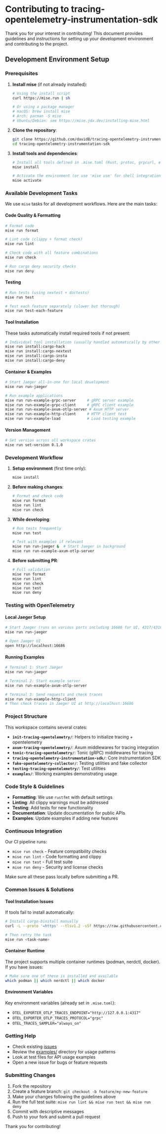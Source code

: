 # Contributing to tracing-opentelemetry-instrumentation-sdk

Thank you for your interest in contributing! This document provides guidelines and instructions for setting up your development environment and contributing to the project.

## Development Environment Setup

### Prerequisites

1. **Install mise** (if not already installed):

   ```bash
   # Using the install script
   curl https://mise.run | sh

   # Or using a package manager
   # macOS: brew install mise
   # Arch: pacman -S mise
   # Ubuntu/Debian: see https://mise.jdx.dev/installing-mise.html
   ```

2. **Clone the repository**:

   ```bash
   git clone https://github.com/davidB/tracing-opentelemetry-instrumentation-sdk.git
   cd tracing-opentelemetry-instrumentation-sdk
   ```

3. **Install tools and dependencies**:

   ```bash
   # Install all tools defined in .mise.toml (Rust, protoc, grpcurl, etc.)
   mise install

   # Activate the environment (or use 'mise use' for shell integration)
   mise activate
   ```

### Available Development Tasks

We use `mise` tasks for all development workflows. Here are the main tasks:

#### Code Quality & Formatting

```bash
# Format code
mise run format

# Lint code (clippy + format check)
mise run lint

# Check code with all feature combinations
mise run check

# Run cargo deny security checks
mise run deny
```

#### Testing

```bash
# Run tests (using nextest + doctests)
mise run test

# Test each feature separately (slower but thorough)
mise run test-each-feature
```

#### Tool Installation

These tasks automatically install required tools if not present:

```bash
# Individual tool installation (usually handled automatically by other tasks)
mise run install:cargo-hack
mise run install:cargo-nextest
mise run install:cargo-insta
mise run install:cargo-deny
```

#### Container & Examples

```bash
# Start Jaeger all-in-one for local development
mise run run-jaeger

# Run example applications
mise run run-example-grpc-server     # gRPC server example
mise run run-example-grpc-client     # gRPC client example
mise run run-example-axum-otlp-server # Axum HTTP server
mise run run-example-http-client     # HTTP client test
mise run run-example-load            # Load testing example
```

#### Version Management

```bash
# Set version across all workspace crates
mise run set-version 0.1.0
```

### Development Workflow

1. **Setup environment** (first time only):

   ```bash
   mise install
   ```

2. **Before making changes**:

   ```bash
   # Format and check code
   mise run format
   mise run lint
   mise run check
   ```

3. **While developing**:

   ```bash
   # Run tests frequently
   mise run test

   # Test with examples if relevant
   mise run run-jaeger &  # Start Jaeger in background
   mise run run-example-axum-otlp-server
   ```

4. **Before submitting PR**:
   ```bash
   # Full validation
   mise run format
   mise run lint
   mise run check
   mise run test
   mise run deny
   ```

### Testing with OpenTelemetry

#### Local Jaeger Setup

```bash
# Start Jaeger (runs on various ports including 16686 for UI, 4317/4318 for OTLP)
mise run run-jaeger

# Open Jaeger UI
open http://localhost:16686
```

#### Running Examples

```bash
# Terminal 1: Start Jaeger
mise run run-jaeger

# Terminal 2: Start example server
mise run run-example-axum-otlp-server

# Terminal 3: Send requests and check traces
mise run run-example-http-client
# Then check traces in Jaeger UI at http://localhost:16686
```

### Project Structure

This workspace contains several crates:

- **`init-tracing-opentelemetry/`**: Helpers to initialize tracing + opentelemetry
- **`axum-tracing-opentelemetry/`**: Axum middlewares for tracing integration
- **`tonic-tracing-opentelemetry/`**: Tonic (gRPC) middlewares for tracing
- **`tracing-opentelemetry-instrumentation-sdk/`**: Core instrumentation SDK
- **`fake-opentelemetry-collector/`**: Testing utilities and fake collector
- **`testing-tracing-opentelemetry/`**: Test utilities
- **`examples/`**: Working examples demonstrating usage

### Code Style & Guidelines

- **Formatting**: We use `rustfmt` with default settings
- **Linting**: All clippy warnings must be addressed
- **Testing**: Add tests for new functionality
- **Documentation**: Update documentation for public APIs
- **Examples**: Update examples if adding new features

### Continuous Integration

Our CI pipeline runs:

- `mise run check` - Feature compatibility checks
- `mise run lint` - Code formatting and clippy
- `mise run test` - Full test suite
- `mise run deny` - Security and license checks

Make sure all these pass locally before submitting a PR.

### Common Issues & Solutions

#### Tool Installation Issues

If tools fail to install automatically:

```bash
# Install cargo-binstall manually
curl -L --proto '=https' --tlsv1.2 -sSf https://raw.githubusercontent.com/cargo-bins/cargo-binstall/main/install-from-binstall-release.sh | bash

# Then retry the task
mise run <task-name>
```

#### Container Runtime

The project supports multiple container runtimes (podman, nerdctl, docker). If you have issues:

```bash
# Make sure one of these is installed and available
which podman || which nerdctl || which docker
```

#### Environment Variables

Key environment variables (already set in `.mise.toml`):

- `OTEL_EXPORTER_OTLP_TRACES_ENDPOINT="http://127.0.0.1:4317"`
- `OTEL_EXPORTER_OTLP_TRACES_PROTOCOL="grpc"`
- `OTEL_TRACES_SAMPLER="always_on"`

### Getting Help

- Check existing [issues](https://github.com/davidB/tracing-opentelemetry-instrumentation-sdk/issues)
- Review the [examples/](examples/) directory for usage patterns
- Look at test files for API usage examples
- Open a new issue for bugs or feature requests

### Submitting Changes

1. Fork the repository
2. Create a feature branch: `git checkout -b feature/my-new-feature`
3. Make your changes following the guidelines above
4. Run the full test suite: `mise run lint && mise run test && mise run deny`
5. Commit with descriptive messages
6. Push to your fork and submit a pull request

Thank you for contributing!

